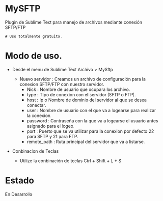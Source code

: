 # MySFTP
Plugin de Sublime Text para manejo de archivos mediante conexión SFTP/FTP
    
    # Uso totalmente gratuito.

# Modo de uso.

- Desde el menu de Sublime Text  Archivo > MySftp
    - Nuevo servidor : Creamos un archivo de configuración para la conexion SFTP/FTP con nuestro servidor.
        - Nick : Nombre de usuario que ocupara los archivo.
        - type : Tipo de conexion con el servidor (SFTP o FTP).
        - host : Ip o Nombre de dominio del servidor al que se desea conectar.
        - user : Nombre de usuario con el que va a logearse para realizar la conexion.
        - password : Contraseña con la que va a logearse el usuario antes asignado para el logeo.
        - port : Puerto que se va utilizar para la conexion por defecto 22 para SFTP y 21 para FTP.
        - remote_path : Ruta principal del servidor que va a listarse.

- Conbinacion de Teclas
    - Utilize la conbinación de teclas Ctrl + Shift + L + S

# Estado
En Desarrollo

